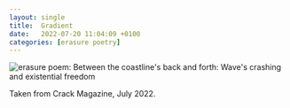```yaml
---
layout: single
title:  Gradient
date:   2022-07-20 11:04:09 +0100
categories: [erasure poetry]
---
```


<img src="https://www.davidralphlewis.co.uk/assets/images/articles/2022/gradient.jpeg" alt="erasure poem: Between the coastline's back and forth: Wave's crashing and existential freedom" title="Back to this nonsense. I miss the sea." class="responsive"><br>

Taken from Crack Magazine, July 2022.

